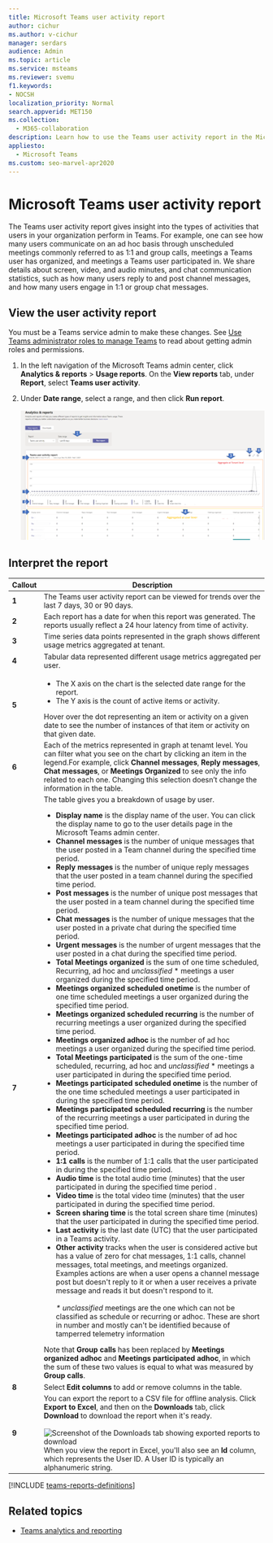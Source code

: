 ```yaml
---
title: Microsoft Teams user activity report
author: cichur
ms.author: v-cichur
manager: serdars
audience: Admin
ms.topic: article
ms.service: msteams
ms.reviewer: svemu
f1.keywords:
- NOCSH
localization_priority: Normal
search.appverid: MET150
ms.collection: 
  - M365-collaboration
description: Learn how to use the Teams user activity report in the Microsoft Teams admin center to see how users in your organization are using Teams.
appliesto: 
  - Microsoft Teams
ms.custom: seo-marvel-apr2020
---
```


# Microsoft Teams user activity report

The Teams user activity report gives insight into the types of activities that users in your organization perform in Teams. For example, one can see how many users communicate on an ad hoc basis through unscheduled meetings commonly referred to as 1:1 and group calls, meetings a Teams user has organized, and meetings a Teams user participated in. We share details about screen, video, and audio minutes, and chat communication statistics, such as how many users reply to and post channel messages, and how many users engage in 1:1 or group chat messages.

## View the user activity report

You must be a Teams service admin to make these changes. See [Use Teams administrator roles to manage Teams](https://docs.microsoft.com/microsoftteams/using-admin-roles) to read about getting admin roles and permissions.

1. In the left navigation of the Microsoft Teams admin center, click **Analytics & reports** > **Usage reports**. On the **View reports** tab, under **Report**, select **Teams user activity**.
2. Under **Date range**, select a range, and then click **Run report**.

    ![Screenshot of the Teams user activity report in the Teams admin center with callouts](../media/teams-reports-user-activity-with-callouts.png "Screenshot of the Teams user activity report in the Teams admin center with callouts")

## Interpret the report

|Callout |Description  |
|--------|-------------|
|**1**   |The Teams user activity report can be viewed for trends over the last 7 days, 30 or 90 days. |
|**2**   |Each report has a date for when this report was generated. The reports usually reflect a 24 hour latency from time of activity. |
|**3**   |Time series data points represented in the graph shows different usage metrics aggregated at tenant. |
|**4**   |Tabular data represented different usage metrics aggregated per user. |
|**5**   |<ul><li>The X axis on the chart is the selected date range for the report.</li> <li> The Y axis is the count of active items or activity.</li> </ul>Hover over the dot representing an item or activity on a given date to see the number of instances of that item or activity on that given date.|
|**6**   | Each of the metrics represented in graph at tenamt level.  You can filter what you see on the chart by clicking an item in the legend.For example, click  **Channel messages**, **Reply messages**,  **Chat messages**, or **Meetings Organized** to see only the info related to each one. Changing this selection doesn’t change the information in the table. |
|**7**   |The table gives you a breakdown of usage by user.   <ul><li>**Display name** is the display name of the user. You can click the display name to go to the user details page in the Microsoft Teams admin center.</li><li>**Channel messages** is the number of unique messages that the user posted in a Team channel during the specified time period.</li><li>**Reply messages** is the number of unique reply messages that the user posted in a team channel during the specified time period.</li> <li>**Post messages** is the number of unique post messages that the user posted in a team channel during the specified time period.</li><li>**Chat messages** is the number of unique messages that the user posted in a private chat during the specified time period.</li><li>**Urgent messages** is the number of urgent messages that the user posted in a  chat during the specified time period.</li><li>**Total Meetings organized** is the sum of one time scheduled, Recurring, ad hoc and <em>unclassified</em> *  meetings a user organized during the specified time period.</li><li>**Meetings organized scheduled onetime** is the number of one time scheduled meetings a user organized during the specified time period.</li><li>**Meetings organized scheduled recurring** is the number of recurring meetings a user organized during the specified time period.</li><li>**Meetings organized adhoc** is the number of ad hoc meetings a user organized during the specified time period.</li><li>**Total Meetings participated** is the sum  of the one-time scheduled, recurring, ad hoc and <em>unclassified</em> * meetings a user participated in during the specified time period.</li><li>**Meetings participated scheduled onetime** is the number of the one time scheduled meetings a user participated in during the specified time period.</li><li>**Meetings participated scheduled recurring** is the number of the recurring meetings a user participated in during the specified time period.</li><li>**Meetings participated adhoc** is the number of ad hoc meetings a user participated in during the specified time period.</li><li>**1:1 calls** is the number of 1:1 calls that the user participated in during the specified time period.</li><li>**Audio time** is the total audio time (minutes) that the user participated in during the specified time period .</li><li>**Video time** is the total video time (minutes) that the user participated in during the specified time period.</li><li>**Screen sharing time** is the total screen share time (minutes) that the user participated in during the specified time period.</li>  <li>**Last activity** is the last date (UTC) that the user participated in a Teams activity.</li><li>**Other activity** tracks when the user is considered active but has a value of zero for chat messages, 1:1 calls, channel messages, total meetings, and meetings organized. Examples actions are when a user opens a channel message post but doesn't reply to it or when a user receives a private message and reads it but doesn't respond to it.</li> <br><em>* unclassified</em> meetings are the one which can not be classified as schedule or recurring or adhoc. These are  short in number and mostly can't be identified because of tamperred telemetry information </ul>Note that **Group calls** has been replaced by **Meetings organized adhoc** and **Meetings participated adhoc**, in which the sum of these two values is equal to what was measured by **Group calls**.
|**8**   |Select **Edit columns** to add or remove columns in the table. |
|**9**   |You can export the report to a CSV file for offline analysis. Click **Export to Excel**, and then on the **Downloads** tab, click **Download** to download the report when it's ready.<br><br>![Screenshot of the Downloads tab showing exported reports to download](../media/teams-reports-export-to-csv.png) <br>When you view the report in Excel, you'll also see an **Id** column, which represents the User ID. A User ID is typically an alphanumeric string. ||

[!INCLUDE [teams-reports-definitions](../includes/teams-reports-definitions.md)]

## Related topics

- [Teams analytics and reporting](teams-reporting-reference.md)
